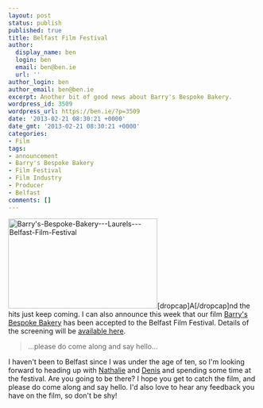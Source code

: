 ```yaml
---
layout: post
status: publish
published: true
title: Belfast Film Festival
author:
  display_name: ben
  login: ben
  email: ben@ben.ie
  url: ''
author_login: ben
author_email: ben@ben.ie
excerpt: Another bit of good news about Barry's Bespoke Bakery.
wordpress_id: 3509
wordpress_url: https://ben.ie/?p=3509
date: '2013-02-21 08:30:21 +0000'
date_gmt: '2013-02-21 08:30:21 +0000'
categories:
- Film
tags:
- announcement
- Barry's Bespoke Bakery
- Film Festival
- Film Industry
- Producer
- Belfast
comments: []
---
```

<p><img class="alignright size-medium wp-image-3490" alt="Barry's-Bespoke-Bakery---Laurels---Belfast-Film-Festival" src="https://ben.ie/wp-content/uploads/2013/02/Barrys-Bespoke-Bakery-Laurels-Belfast-Film-Festival-300x181.png" width="300" height="181" />[dropcap]A[/dropcap]nd the hits just keep coming. I can also announce this week that our film <a href="https://barrysfilm.com" target="_blank">Barry's Bespoke Bakery</a> has been accepted to the Belfast Film Festival. Details of the screening will be <a href="https://barrysfilm.com/screenings" target="_blank">available here</a>.</p>
<blockquote><p>...please do come along and say hello...</p></blockquote>
<p>I haven't been to Belfast since I was under the age of ten, so I'm looking forward to heading up with <a href="https://nathalie.ie" target="_blank">Nathalie</a> and <a href="https://barrysfilm.com/about-the-film/directors-statement/" target="_blank">Denis</a> and spending some time at the festival. Are you going to be there? I hope you get to catch the film, and please do come along and say hello. I'd also love to hear any feedback you have on the film, so don't be shy!</p>
